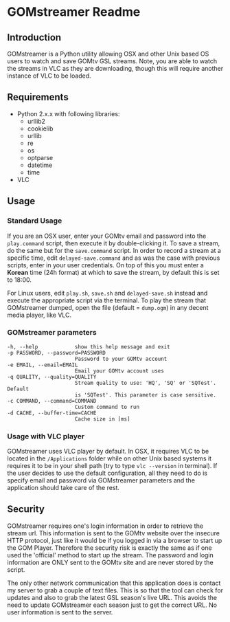 GOMstreamer Readme
==================

Introduction
------------
GOMstreamer is a Python utility allowing OSX and other Unix based OS users to watch and save GOMtv GSL streams. Note, you are able to watch the streams in VLC as they are downloading, though this will require another instance of VLC to be loaded.

Requirements
------------
- Python 2.x.x
  with following libraries:
  - urllib2
  - cookielib
  - urllib
  - re
  - os
  - optparse
  - datetime
  - time
- VLC

Usage
-----

### Standard Usage ###
If you are an OSX user, enter your GOMtv email and password into the `play.command` script, then execute it by double-clicking it. To save a stream, do the same but for the `save.command` script. In order to record a stream at a specific time, edit `delayed-save.command` and as was the case with previous scripts, enter in your user credentials. On top of this you must enter a **Korean** time (24h format) at which to save the stream, by default this is set to 18:00.

For Linux users, edit `play.sh`, `save.sh` and `delayed-save.sh` instead and execute the appropriate script via the terminal. To play the stream that GOMstreamer dumped, open the file (default = `dump.ogm`) in any decent media player, like VLC.

### GOMstreamer parameters ###
    -h, --help            show this help message and exit
    -p PASSWORD, --password=PASSWORD
                          Password to your GOMtv account
    -e EMAIL, --email=EMAIL
                          Email your GOMtv account uses
    -q QUALITY, --quality=QUALITY
                          Stream quality to use: 'HQ', 'SQ' or 'SQTest'. Default
                          is 'SQTest'. This parameter is case sensitive.
    -c COMMAND, --command=COMMAND
                          Custom command to run
    -d CACHE, --buffer-time=CACHE
                          Cache size in [ms]

### Usage with VLC player ###
GOMstreamer uses VLC player by default. In OSX, it requires VLC to be located in the `/Applications` folder while on other Unix based systems it requires it to be in your shell path (try to type `vlc --version` in terminal). If the user decides to use the default configuration, all they need to do is specify email and password via GOMstreamer parameters and the application should take care of the rest.

Security
--------
GOMstreamer requires one's login information in order to retrieve the stream url. This information is sent to the GOMtv website over the insecure HTTP protocol, just like it would be if you logged in via a browser to start up the GOM Player. Therefore the security risk is exactly the same as if one used the 'official' method to start up the stream. The password and login information are ONLY sent to the GOMtv site and are never stored by the script.

The only other network communication that this application does is contact my server to grab a couple of text files. This is so that the tool can check for updates and also to grab the latest GSL season's live URL. This avoids the need to update GOMstreamer each season just to get the correct URL. No user information is sent to the server.

